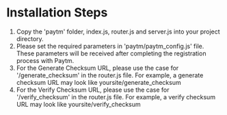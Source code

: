 # Installation Steps

1. Copy the 'paytm' folder, index.js, router.js and server.js into your project directory.
2. Please set the required parameters in 'paytm/paytm_config.js' file. These parameters will be received after completing the registration process with Paytm.
3. For the Generate Checksum URL, please use the case for '/generate_checksum' in the router.js file. For example, a generate checksum URL may look like yoursite/generate_checksum
4. For the Verify Checksum URL, please use the case for '/verify_checksum' in the router.js file. For example, a verify checksum URL may look like yoursite/verify_checksum
